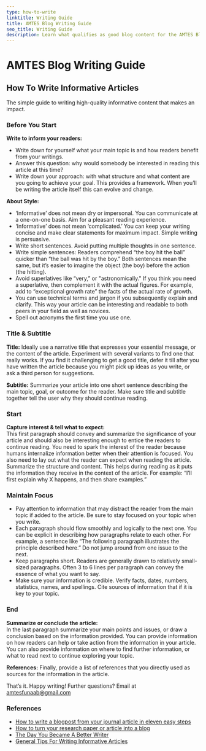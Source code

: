 ```yaml
---
type: how-to-write
linktitle: Writing Guide
title: AMTES Blog Writing Guide
seo_title: Writing Guide
description: Learn what qualifies as good blog content for the AMTES Blog.
---
```


# AMTES Blog Writing Guide

## How To Write Informative Articles

The simple guide to writing high-quality informative content that makes an impact.

### Before You Start

**Write to inform your readers:**

- Write down for yourself what your main topic is and how readers benefit from your writings.
- Answer this question: why would somebody be interested in reading this article at this time?
- Write down your approach: with what structure and what content are you going to achieve your goal. This provides a framework. When you’ll be writing the article itself this can evolve and change.

**About Style:**

- ‘Informative’ does not mean dry or impersonal. You can communicate at a one-on-one basis. Aim for a pleasant reading experience.
- ‘Informative’ does not mean ‘complicated.’ You can keep your writing concise and make clear statements for maximum impact. Simple writing is persuasive.
- Write short sentences. Avoid putting multiple thoughts in one sentence.
- Write simple sentences: Readers comprehend “the boy hit the ball” quicker than “the ball was hit by the boy.” Both sentences mean the same, but it’s easier to imagine the object (the boy) before the action (the hitting).
- Avoid superlatives like “very,” or "astronomically." If you think you need a superlative, then complement it with the actual figures. For example, add to “exceptional growth rate” the facts of the actual rate of growth.
- You can use technical terms and jargon if you subsequently explain and clarify. This way your article can be interesting and readable to both peers in your field as well as novices.
- Spell out acronyms the first time you use one.

### Title & Subtitle

**Title:** Ideally use a narrative title that expresses your essential message, or the content of the article. Experiment with several variants to find one that really works. If you find it challenging to get a good title, defer it till after you have written the article because you might pick up ideas as you write, or ask a third person for suggestions.

**Subtitle:** Summarize your article into one short sentence describing the main topic, goal, or outcome for the reader. Make sure title and subtitle together tell the user why they should continue reading.

### Start

**Capture interest & tell what to expect:**  
This first paragraph should convey and summarize the significance of your article and should also be interesting enough to entice the readers to continue reading. You need to spark the interest of the reader because humans internalize information better when their attention is focused. You also need to lay out what the reader can expect when reading the article. Summarize the structure and content. This helps during reading as it puts the information they receive in the context of the article. For example: “I’ll first explain why X happens, and then share examples.”

### Maintain Focus

- Pay attention to information that may distract the reader from the main topic if added to the article. Be sure to stay focused on your topic when you write.
- Each paragraph should flow smoothly and logically to the next one. You can be explicit in describing how paragraphs relate to each other. For example, a sentence like “The following paragraph illustrates the principle described here.” Do not jump around from one issue to the next.
- Keep paragraphs short. Readers are generally drawn to relatively small-sized paragraphs. Often 3 to 6 lines per paragraph can convey the essence of what you want to say.
- Make sure your information is credible. Verify facts, dates, numbers, statistics, names, and spellings. Cite sources of information that if it is key to your topic.

### End

**Summarize or conclude the article:**  
In the last paragraph summarize your main points and issues, or draw a conclusion based on the information provided. You can provide information on how readers can help or take action from the information in your article. You can also provide information on where to find further information, or what to read next to continue exploring your topic.

**References:** Finally, provide a list of references that you directly used as sources for the information in the article.

That’s it. Happy writing! Further questions? Email at amtesfunaab@gmail.com

### References

- [How to write a blogpost from your journal article in eleven easy steps](https://blogs.lse.ac.uk/impactofsocialsciences/2016/01/25/how-to-write-a-blogpost-from-your-journal-article/)
- [How to turn your research paper or article into a blog](https://blogs.sussex.ac.uk/policy-engagement/resources-for-researchers/how-to-turn-your-research-paper-or-article-into-a-blog/)
- [The Day You Became A Better Writer](https://dilbertblog.typepad.com/the_dilbert_blog/2007/06/the_day_you_bec.html)
- [General Tips For Writing Informative Articles](https://www.microbes.info/general/article_tips)
